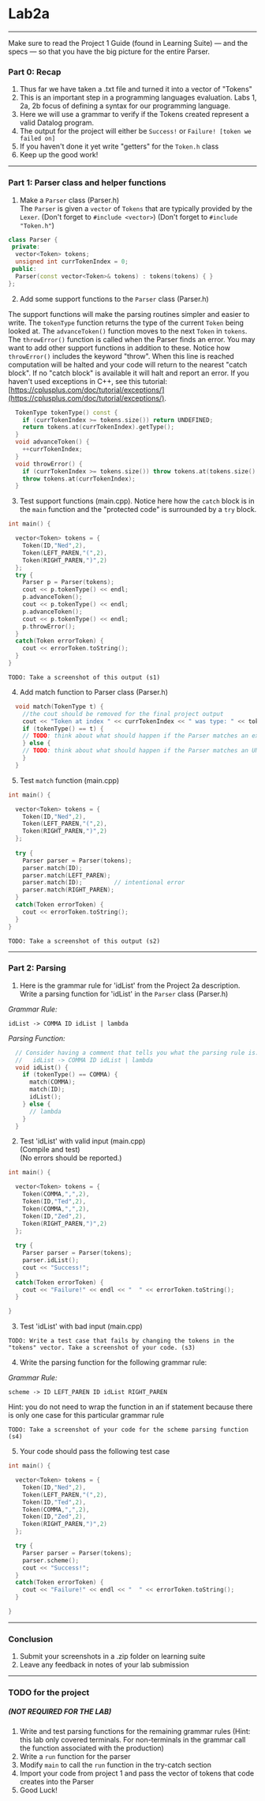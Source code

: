 # Lab2a
---
Make sure to read the Project 1 Guide (found in Learning Suite) — and the specs — so that you have the big picture for the entire Parser.

### Part 0: Recap
1. Thus far we have taken a .txt file and turned it into a vector of "Tokens"
2. This is an important step in a programming languages evaluation. Labs 1, 2a, 2b focus of defining a syntax for our programming language. 
3. Here we will use a grammar to verify if the Tokens created represent a valid Datalog program. 
4. The output for the project will either be `Success!` or `Failure! [token we failed on]`
5. If you haven't done it yet write "getters" for the `Token.h` class
6. Keep up the good work!

---
### Part 1: Parser class and helper functions

1. Make a `Parser` class (Parser.h)  
The `Parser` is given a `vector` of `Tokens` that are typically provided by the `Lexer`.  (Don't forget to `#include <vector>`) (Don't forget to `#include "Token.h"`)

```c++
class Parser {
 private:
  vector<Token> tokens;
  unsigned int currTokenIndex = 0;
 public:
  Parser(const vector<Token>& tokens) : tokens(tokens) { }
};
```

2. Add some support functions to the `Parser` class (Parser.h)  

The support functions will make the parsing routines simpler and easier to write. The `tokenType` function returns the type of the current `Token` being looked at. The `advanceToken()` function moves to the next `Token` in `tokens`. The `throwError()` function is called when the Parser finds an error. You may want to add other support functions in addition to these. Notice how `throwError()` includes the keyword "throw". When this line is reached computation will be halted and your code will return to the nearest "catch block". If no "catch block" is available it will halt and report an error. If you haven't used exceptions in C++, see this tutorial: [https://cplusplus.com/doc/tutorial/exceptions/](https://cplusplus.com/doc/tutorial/exceptions/).

```c++
  TokenType tokenType() const {
    if (currTokenIndex >= tokens.size()) return UNDEFINED;
    return tokens.at(currTokenIndex).getType();
  }
  void advanceToken() {
    ++currTokenIndex;
  }
  void throwError() {
    if (currTokenIndex >= tokens.size()) throw tokens.at(tokens.size() - 1);
    throw tokens.at(currTokenIndex);
  }
```

3. Test support functions (main.cpp). Notice here how the `catch` block is in the `main` function and the "protected code" is surrounded by a `try` block.

~~~c++
int main() {

  vector<Token> tokens = {
    Token(ID,"Ned",2),
    Token(LEFT_PAREN,"(",2),
    Token(RIGHT_PAREN,")",2)
  };
  try {
    Parser p = Parser(tokens);
    cout << p.tokenType() << endl;
    p.advanceToken();
    cout << p.tokenType() << endl;
    p.advanceToken();
    cout << p.tokenType() << endl;
    p.throwError();
  }
  catch(Token errorToken) {
    cout << errorToken.toString();
  }
}
~~~

`TODO: Take a screenshot of this output (s1)`

4. Add match function to Parser class (Parser.h)

~~~c++
  void match(TokenType t) {
    //the cout should be removed for the final project output
    cout << "Token at index " << currTokenIndex << " was type: " << tokenType() << " expected: " << t << endl;
    if (tokenType() == t) {
	// TODO: think about what should happen if the Parser matches an expected Token
    } else {
	// TODO: think about what should happen if the Parser matches an UN-expected Token
    }
  }
~~~

5. Test `match` function (main.cpp)

~~~c++
int main() {

  vector<Token> tokens = {
    Token(ID,"Ned",2),
    Token(LEFT_PAREN,"(",2),
    Token(RIGHT_PAREN,")",2)
  };
  
  try {
    Parser parser = Parser(tokens);
    parser.match(ID);
    parser.match(LEFT_PAREN);
    parser.match(ID);         // intentional error
    parser.match(RIGHT_PAREN);
  }
  catch(Token errorToken) {
    cout << errorToken.toString();
  }
}
~~~

`TODO: Take a screenshot of this output (s2)`

---
### Part 2: Parsing

1. Here is the grammar rule for 'idList' from the Project 2a description. Write a parsing function for 'idList' in the `Parser` class (Parser.h)

*Grammar Rule:*

`idList -> COMMA ID idList | lambda`

*Parsing Function:*

~~~c++
  // Consider having a comment that tells you what the parsing rule is:
  //   idList -> COMMA ID idList | lambda
  void idList() {
    if (tokenType() == COMMA) {
      match(COMMA);
      match(ID);
      idList();
    } else {
      // lambda
    }
  }
~~~

2. Test 'idList' with valid input (main.cpp)  
(Compile and test)  
(No errors should be reported.)

~~~c++
int main() {

  vector<Token> tokens = {
    Token(COMMA,",",2),
    Token(ID,"Ted",2),
    Token(COMMA,",",2),
    Token(ID,"Zed",2),
    Token(RIGHT_PAREN,")",2)
  };
  
  try {
    Parser parser = Parser(tokens);
    parser.idList();
	cout << "Success!";
  }
  catch(Token errorToken) {
    cout << "Failure!" << endl << "  " << errorToken.toString(); 
  }

}
~~~

3. Test 'idList' with bad input (main.cpp)

`TODO: Write a test case that fails by changing the tokens in the "tokens" vector. Take a screenshot of your code. (s3)`

4. Write the parsing function for the following grammar rule:

*Grammar Rule:*

`scheme -> ID LEFT_PAREN ID idList RIGHT_PAREN`

Hint: you do not need to wrap the function in an if statement because there is only one case for this particular grammar rule

`TODO: Take a screenshot of your code for the scheme parsing function (s4)`

5. Your code should pass the following test case

~~~c++
int main() {

  vector<Token> tokens = {
    Token(ID,"Ned",2),
    Token(LEFT_PAREN,"(",2),
    Token(ID,"Ted",2),
    Token(COMMA,",",2),
    Token(ID,"Zed",2),
    Token(RIGHT_PAREN,")",2)
  };

  try {
    Parser parser = Parser(tokens);
    parser.scheme();
	cout << "Success!";
  }
  catch(Token errorToken) {
    cout << "Failure!" << endl << "  " << errorToken.toString(); 
  }

}
~~~

---
### Conclusion
1. Submit your screenshots in a .zip folder on learning suite
2. Leave any feedback in notes of your lab submission

---
### TODO for the project 
##### (NOT REQUIRED FOR THE LAB)
1.  Write and test parsing functions for the remaining grammar rules
(Hint: this lab only covered terminals. For non-terminals in the grammar call the function associated with the production)
2. Write a `run` function for the parser
3. Modify `main` to call the `run` function in the try-catch section
4. Import your code from project 1 and pass the vector of tokens that code creates into the Parser
5. Good Luck!
